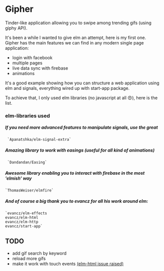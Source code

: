 # Gipher

Tinder-like application allowing you to swipe among trending gifs (using giphy API).

It's been a while I wanted to give elm an attempt, here is my first one. Gipher has the main features we can find in any modern single page application:
- login with facebook
- multiple pages
- live data sync with firebase
- animations

It's a good example showing how you can structure a web application using elm and signals, everything wired up with start-app package.

To achieve that, I only used elm libraries (no javascript at all :heart_eyes:), here is the list.

### elm-libraries used

  ##### If you need more advanced features to manipulate signals, use the great
     `Apanatshka/elm-signal-extra`

  ##### Amazing library to work with easings (useful for all kind of animations)
     `Dandandan/Easing`

  ##### Awesome library enabling you to interact with firebase in the most 'elmish' way
    `ThomasWeiser/elmfire`

  ##### And of course a big thank you to evancz for all his work around elm:
    `evancz/elm-effects
    evancz/elm-html
    evancz/elm-http
    evancz/start-app`

## TODO

- add gif search by keyword
- reload more gifs
- make it work with touch events [(elm-html issue raised)](https://github.com/evancz/elm-html/issues/99 )
